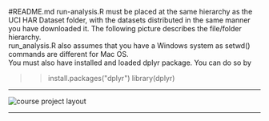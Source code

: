 #README.md
run-analysis.R must be placed at the same hierarchy as the UCI HAR Dataset folder, with the datasets distributed in the same manner you have downloaded it. The following picture describes the file/folder hierarchy.<br>
run_analysis.R also assumes that you have a Windows system as setwd() commands are different for Mac OS.<br>
You must also have installed and loaded dplyr package. You can do so by
>>install.packages("dplyr")
>>library(dplyr)

________________________________________________________________________________________________________________________________
![course project layout](https://cloud.githubusercontent.com/assets/8188574/9188852/c138bf3e-4013-11e5-9c9e-47af5fd4270b.png)
________________________________________________________________________________________________________________________________

